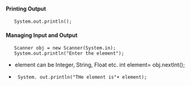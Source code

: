 #### Printing Output
       System.out.println();

#### Managing Input and Output
       Scanner obj = new Scanner(System.in);
       System.out.println("Enter the element");

- element can be Integer, String, Float etc.
       int element= obj.nextInt();
- 
       System. out.println("THe element is"+ element);
